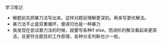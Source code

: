 学习笔记
- 解题前先把暴力法写出来。这样对题目理解更深刻。再来写更优解法。
- 暴力法不止是双重循环，傻递归也是一种暴力
- 我发现在尝试暴力法的时候，就要写各种if else。而进阶的解法看起来更简洁，且更符合题目的工作原理，各种分支判断也少一些。